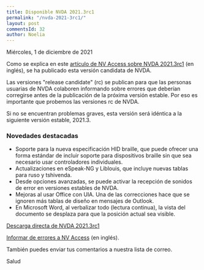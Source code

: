 ```yaml
---
title: Disponible NVDA 2021.3rc1
permalink: "/nvda-2021-3rc1/"
layout: post
commentsId: 32
author: Noelia
---
```


<footer>Miércoles, 1 de diciembre de 2021</footer>

Como se explica en este [artículo de NV Access sobre NVDA 2021.3rc1](https://www.nvaccess.org/post/nvda-2021-3rc1/) (en inglés), se ha publicado esta versión candidata de NVDA.

Las versiones "release candidate" (rc) se publican para que las personas usuarias de NVDA colaboren informando sobre errores que deberían corregirse antes de la publicación de la próxima versión estable. Por eso es importante que probemos las versiones rc de NVDA.

Si no se encuentran problemas graves, esta versión será idéntica a la siguiente versión estable, 2021.3.

### Novedades destacadas

- Soporte para la nueva especificación HID braille, que puede ofrecer una forma estándar de incluir soporte para dispositivos braille sin
que sea necesario usar controladores individuales.
- Actualizaciones en eSpeak-NG y Liblouis, que incluye nuevas tablas para ruso y tshivenda.
- Desde opciones avanzadas, se puede activar la recepción de sonidos de error en versiones estables de NVDA.
- Mejoras al usar Office con UIA. Una de las correcciones hace que se ignoren más tablas de diseño en mensajes de Outlook.
- En Microsoft Word, al verbalizar todo (lectura continua), la vista del documento se desplaza para que la posición actual sea visible.

[Descarga directa de NVDA 2021.3rc1](https://www.nvaccess.org/files/nvda/releases/2021.3rc1/nvda_2021.3rc1.exe)

[Informar de errores a NV Access](https://github.com/nvaccess/nvda/issues) (en inglés).

También puedes enviar tus comentarios a nuestra lista de correo.

Salud
